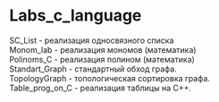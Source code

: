 # Labs_c_language
SC_List - реализация односвязного списка<br>
Monom_lab - реализация мономов (математика)<br>
Polinoms_C - реализация полином (математика)<br>
Standart_Graph - стандартный обход графа.<br>
TopologyGraph - топологическая сортировка графа.<br>
Table_prog_on_C - реализация таблицы на С++.<br>
